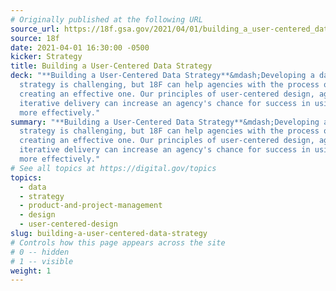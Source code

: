 ```yaml
---
# Originally published at the following URL
source_url: https://18f.gsa.gov/2021/04/01/building_a_user-centered_data_strategy/
source: 18f
date: 2021-04-01 16:30:00 -0500
kicker: Strategy
title: Building a User-Centered Data Strategy
deck: "**Building a User-Centered Data Strategy**&mdash;Developing a data
  strategy is challenging, but 18F can help agencies with the process of
  creating an effective one. Our principles of user-centered design, agile, and
  iterative delivery can increase an agency's chance for success in using data
  more effectively."
summary: "**Building a User-Centered Data Strategy**&mdash;Developing a data
  strategy is challenging, but 18F can help agencies with the process of
  creating an effective one. Our principles of user-centered design, agile, and
  iterative delivery can increase an agency's chance for success in using data
  more effectively."
# See all topics at https://digital.gov/topics
topics:
  - data
  - strategy
  - product-and-project-management
  - design
  - user-centered-design
slug: building-a-user-centered-data-strategy
# Controls how this page appears across the site
# 0 -- hidden
# 1 -- visible
weight: 1
---
```

